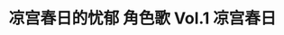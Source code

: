 ---
logo: images/music/凉宫春日的忧郁角色歌Vol1凉宫春日.jpg
title: 凉宫春日的忧郁 角色歌 Vol.1 凉宫春日
subTitle: TV动画《凉宫春日的忧郁 2006版》中凉宫春日（CV.平野绫）的角色歌，包含独唱版晴天好心情，由Lantis于2006年7月5日发售

category: 音乐

hasResource: true
downloadList:
  - intro: flac+jpg
    size: 179MB
    link: 
  - intro: 云盘 提取码:uid4
    size: 179MB
    link: https://pan.baidu.com/s/11MrMavy91hilHS0Eb_FStw

downloadContent: |
  TV动画《凉宫春日的忧郁 2006版》中凉宫春日（CV. 平野绫）的角色歌，包含独唱版晴天好心情，由Lantis于2006年7月5日发售。<br>
  日本アニメ史上最高の話題作となった『涼宮ハルヒの憂鬱』。関連CDが軒並み数万枚～10万枚以上のヒットとなり、社会現象化。様々な賞を受賞！2006年7月に発売されたキャラクターソング3枚もアニメキャラソンでは史上最高レベルの売上げ、各5万枚以上を達成！<br>
  收录曲：<br>
  1．パラレル Days<br>
  作詞：畑 亜貴　作曲：藤田淳平　編曲：鈴木マサキ<br>
  2．SOS ならだいじょーぶ<br>
  作詞：畑 亜貴　作曲：宮崎 誠　編曲：宅見将典<br>
  3．ハレ晴レユカイ<br>
  作詞：畑 亜貴　作曲：田代智一　編曲：安藤高弘<br>
  4．パラレル Days （off vocal）<br>
  5．SOS ならだいじょーぶ（off vocal）<br>
  6．ハレ晴レユカイ（off vocal）<br><br>
  版权属于:VCB-Studio<br>
  文件地址:https://vcb-s.com/archives/11328
---